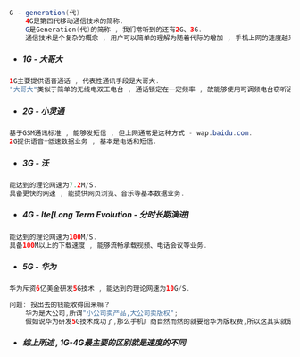 ```java
G - generation(代)
    4G是第四代移动通信技术的简称.
    G是Generation(代)的简称 , 我们常听到的还有2G、3G.
    通信技术是个复杂的概念 , 用户可以简单的理解为随着代际的增加 , 手机上网的速度越来越快 , 可以实现的应用场景越来越多.
```

* ##### 1G - 大哥大

```java
1G主要提供语音通话 , 代表性通讯手段是大哥大.
"大哥大"类似于简单的无线电双工电台 , 通话锁定在一定频率 , 故能够使用可调频电台窃听通话.
```

* ##### 2G - 小灵通

```java
基于GSM通讯标准 , 能够发短信 , 但上网通常是这种方式 - wap.baidu.com.
2G提供语音+低速数据业务 , 基本是电话和短信.
```

* ##### 3G - 沃

```java
能达到的理论网速为7.2M/S.
具备更快的网速 , 能提供网页浏览、音乐等基本数据业务.
```

* ##### 4G - lte\[Long Term Evolution - 分时长期演进\]

```java
能达到的理论网速为100M/S.
具备100M以上的下载速度 , 能够流畅承载视频、电话会议等业务.
```

* ##### 5G - 华为

```java
华为斥资6亿美金研发5G技术 , 能达到的理论网速为10G/S.

问题: 投出去的钱能收得回来嘛？
    华为是大公司,所谓"小公司卖产品,大公司卖版权";
    假如说华为研发5G技术成功了,那么手机厂商自然而然的就要给华为版权费,所以这其实就是一本万利的事情.
```

* ##### 综上所述 , 1G-4G最主要的区别就是速度的不同

# 



